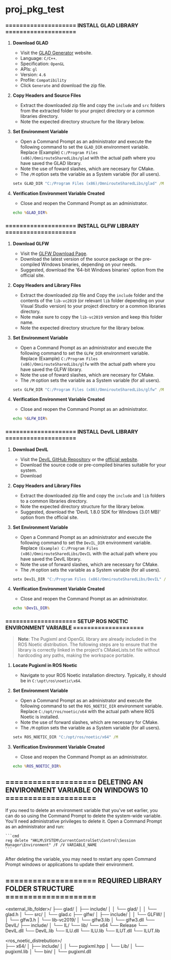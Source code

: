 # proj_pkg_test

### ==================== INSTALL GLAD LIBRARY ====================

1. **Download GLAD**
    - Visit the [GLAD Generator](https://glad.dav1d.de/) website.
    - Language: `C/C++`.
    - Specification: `OpenGL`
    - APIs: `gl` 
    -   Version: `4.6` 
    - Profile: `Compatibility`
    - Click `Generate` and download the zip file.
2. **Copy Headers and Source Files**
    - Extract the downloaded zip file and copy the `include` and `src` folders from the extracted folder to your project directory or a common libraries directory.
    - Note the expected directory structure for the library below. 

3. **Set Environment Variable**
    - Open a Command Prompt as an administrator and execute the following command to set the `GLAD_DIR` environment variable. Replace (Example) `C:/Program Files (x86)/OmnirouteSharedLibs/glad` with the actual path where you have saved the GLAD library.
    - Note the use of foward slashes, which are necesary for CMake.
    - The `/M` option sets the variable as a System variable (for all users).

    ```cmd
    setx GLAD_DIR "C:/Program Files (x86)/OmnirouteSharedLibs/glad" /M
    ```

4. **Verification Environment Variable Created**
    - Close and reopen the Command Prompt as an administrator.
    
    ```cmd
    echo %GLAD_DIR%
    ```


### ==================== INSTALL GLFW LIBRARY ====================

1. **Download GLFW**
    - Visit the [GLFW Download Page](https://www.glfw.org/download.html).
    - Download the latest version of the source package or the pre-compiled Windows binaries, depending on your needs.
    - Suggested, download the '64-bit Windows binaries' option from the official site.

2. **Copy Headers and Library Files**
    - Extract the downloaded zip file and Copy the `include` folder and the contents of the `lib-vc2019` (or relevant `lib` folder depending on your Visual Studio version) to your project directory or a common libraries directory.
    - Note make sure to copy the `lib-vc2019` version and keep this folder name.
    - Note the expected directory structure for the library below.

3. **Set Environment Variable**
    - Open a Command Prompt as an administrator and execute the following command to set the `GLFW_DIR` environment variable. Replace (Example) `C:/Program Files (x86)/OmnirouteSharedLibs/glfw` with the actual path where you have saved the GLFW library.
    - Note the use of foward slashes, which are necesary for CMake.
    - The `/M` option sets the variable as a System variable (for all users).
    
    ```cmd
    setx GLFW_DIR "C:/Program Files (x86)/OmnirouteSharedLibs/glfw" /M
    ```

4. **Verification Environment Variable Created**
    - Close and reopen the Command Prompt as an administrator.
    
    ```cmd
    echo %GLFW_DIR%
    ```

### ==================== INSTALL DevIL LIBRARY ====================

1. **Download DevIL**
    - Visit the [DevIL GitHub Repository](https://github.com/DentonW/DevIL) or the [official website](http://openil.sourceforge.net/).
    - Download the source code or pre-compiled binaries suitable for your system.
    - Download 

2. **Copy Headers and Library Files**
    - Extract the downloaded zip file and copy the `include` and `lib` folders to a common libraries directory.
    - Note the expected directory structure for the library below.
    - Suggested, download the 'DevIL 1.8.0 SDK for Windows (3.01 MB)' option from the official site.

3. **Set Environment Variable**
    - Open a Command Prompt as an administrator and execute the following command to set the `DevIL_DIR` environment variable. Replace `(Example) C:/Program Files (x86)/OmnirouteSharedLibs/DevIL` with the actual path where you have saved the DevIL library.
    - Note the use of forward slashes, which are necessary for CMake.
    - The `/M` option sets the variable as a System variable (for all users).

    ```cmd
    setx DevIL_DIR "C:/Program Files (x86)/OmnirouteSharedLibs/DevIL" /M
    ```

4. **Verification Environment Variable Created**
    - Close and reopen the Command Prompt as an administrator.

    ```cmd
    echo %DevIL_DIR%
    ```


### ==================== SETUP ROS NOETIC ENVIRONMENT VARIABLE ====================

> **Note**: The Pugixml and OpenGL library are already included in the ROS Noetic distribution. The following steps are to ensure that the library is correctly linked in the project's CMakeLists.txt file without hardcoding any paths, making the workspace portable.

1. **Locate Pugixml in ROS Noetic**
    - Navigate to your ROS Noetic installation directory. Typically, it should be in `C:\opt\ros\noetic\x64`.

2. **Set Environment Variable**
    - Open a Command Prompt as an administrator and execute the following command to set the `ROS_NOETIC_DIR` environment variable. Replace `C:/opt/ros/noetic/x64` with the actual path where ROS Noetic is installed.
    - Note the use of forward slashes, which are necessary for CMake.
    - The `/M` option sets the variable as a System variable (for all users).

    ```cmd
    setx ROS_NOETIC_DIR "C:/opt/ros/noetic/x64" /M
    ```

3. **Verification Environment Variable Created**
    - Close and reopen the Command Prompt as an administrator.

    ```cmd
    echo %ROS_NOETIC_DIR%
    ```


## ==================== DELETING AN ENVIRONMENT VARIABLE ON WINDOWS 10 ====================

If you need to delete an environment variable that you've set earlier, you can do so using the Command Prompt to delete the system-wide variable. You'll need administrative privileges to delete it. Open a Command Prompt as an administrator and run:
    
    ```cmd
    reg delete "HKLM\SYSTEM\CurrentControlSet\Control\Session Manager\Environment" /F /V VARIABLE_NAME
    ```

After deleting the variable, you may need to restart any open Command Prompt windows or applications to update their environment.


## ==================== REQUIRED LIBRARY FOLDER STRUCTURE ====================

<external_lib_folder>/
├── glad/
│   ├── include/
│   │   └── glad/
│   │       └── glad.h
│   └── src/
│       └── glad.c
├── glfw/
│   ├── include/
│   │   └── GLFW/
│   │       └── glfw3.h
│   └── lib-vc2019/
│       └── glfw3.lib
│       └── glfw3.dll
└── DevIL/
    ├── include/
    │   └── IL/
    └── lib/
        └── x64
                └── Release
                        └── DevIL.dll
                        └── DevIL.lib
                        └── ILU.dll
                        └── ILU.lib
                        └── ILUT.dll
                        └── ILUT.lib

<ros_noetic_distrebution>/                            
├── x64/
│   ├── include/
│   │   └── pugixml.hpp
│   └── Lib/
│       └── pugixml.lib
│   └── bin/
│       └── pugixml.dll